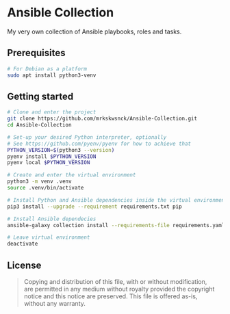 # Ansible Collection

My very own collection of Ansible playbooks, roles and tasks.

## Prerequisites

```bash
# For Debian as a platform
sudo apt install python3-venv
```

## Getting started

```bash
# Clone and enter the project
git clone https://github.com/mrkskwsnck/Ansible-Collection.git
cd Ansible-Collection

# Set-up your desired Python interpreter, optionally
# See https://github.com/pyenv/pyenv for how to achieve that
PYTHON_VERSION=$(python3 --version)
pyenv install $PYTHON_VERSION
pyenv local $PYTHON_VERSION

# Create and enter the virtual environment
python3 -m venv .venv
source .venv/bin/activate

# Install Python and Ansible dependencies inside the virtual environment
pip3 install --upgrade --requirement requirements.txt pip

# Install Ansible dependecies
ansible-galaxy collection install --requirements-file requirements.yaml

# Leave virtual environment
deactivate
```

## License

> Copying and distribution of this file, with or without modification,  
> are permitted in any medium without royalty provided the copyright  
> notice and this notice are preserved.  This file is offered as-is,  
> without any warranty.
